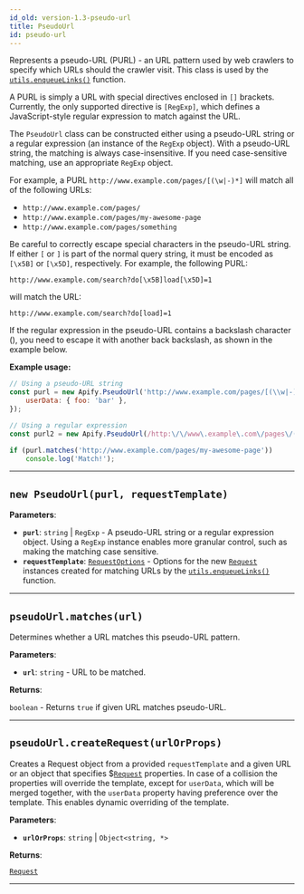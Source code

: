 ```yaml
---
id_old: version-1.3-pseudo-url
title: PseudoUrl
id: pseudo-url
---
```


<a name="pseudourl"></a>

Represents a pseudo-URL (PURL) - an URL pattern used by web crawlers to specify which URLs should the crawler visit. This class is used by the
[`utils.enqueueLinks()`](../api/utils#enqueuelinks) function.

A PURL is simply a URL with special directives enclosed in `[]` brackets. Currently, the only supported directive is `[RegExp]`, which defines a
JavaScript-style regular expression to match against the URL.

The `PseudoUrl` class can be constructed either using a pseudo-URL string or a regular expression (an instance of the `RegExp` object). With a
pseudo-URL string, the matching is always case-insensitive. If you need case-sensitive matching, use an appropriate `RegExp` object.

For example, a PURL `http://www.example.com/pages/[(\w|-)*]` will match all of the following URLs:

- `http://www.example.com/pages/`
- `http://www.example.com/pages/my-awesome-page`
- `http://www.example.com/pages/something`

Be careful to correctly escape special characters in the pseudo-URL string. If either `[` or `]` is part of the normal query string, it must be
encoded as `[\x5B]` or `[\x5D]`, respectively. For example, the following PURL:

```http
http://www.example.com/search?do[\x5B]load[\x5D]=1
```

will match the URL:

```http
http://www.example.com/search?do[load]=1
```

If the regular expression in the pseudo-URL contains a backslash character (\), you need to escape it with another back backslash, as shown in the
example below.

**Example usage:**

```javascript
// Using a pseudo-URL string
const purl = new Apify.PseudoUrl('http://www.example.com/pages/[(\\w|-)+]', {
    userData: { foo: 'bar' },
});

// Using a regular expression
const purl2 = new Apify.PseudoUrl(/http:\/\/www\.example\.com\/pages\/(\w|-)+/);

if (purl.matches('http://www.example.com/pages/my-awesome-page'))
    console.log('Match!');
```

---

<a name="pseudourl"></a>

## `new PseudoUrl(purl, requestTemplate)`

**Parameters**:

- **`purl`**: `string` | `RegExp` - A pseudo-URL string or a regular expression object. Using a `RegExp` instance enables more granular control,
  such as making the matching case sensitive.
- **`requestTemplate`**: [`RequestOptions`](../typedefs/request-options) - Options for the new [`Request`](../api/request) instances created for
  matching URLs by the [`utils.enqueueLinks()`](../api/utils#enqueuelinks) function.

---

<a name="matches"></a>

## `pseudoUrl.matches(url)`

Determines whether a URL matches this pseudo-URL pattern.

**Parameters**:

- **`url`**: `string` - URL to be matched.

**Returns**:

`boolean` - Returns `true` if given URL matches pseudo-URL.

---

<a name="createrequest"></a>

## `pseudoUrl.createRequest(urlOrProps)`

Creates a Request object from a provided `requestTemplate` and a given URL or an object that specifies \$[`Request`](../api/request) properties. In
case of a collision the properties will override the template, except for `userData`, which will be merged together, with the `userData` property
having preference over the template. This enables dynamic overriding of the template.

**Parameters**:

- **`urlOrProps`**: `string` | `Object<string, *>`

**Returns**:

[`Request`](../api/request)

---
